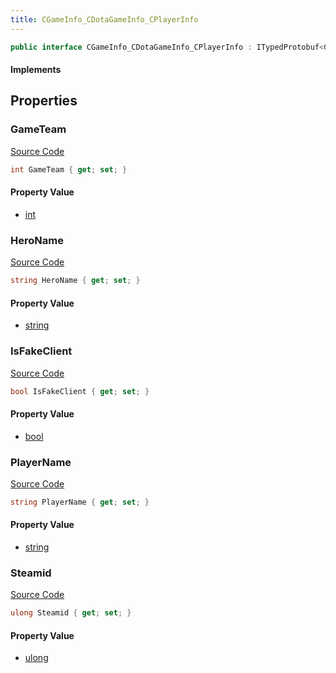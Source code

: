 ```yaml
---
title: CGameInfo_CDotaGameInfo_CPlayerInfo
---
```


```csharp
public interface CGameInfo_CDotaGameInfo_CPlayerInfo : ITypedProtobuf<CGameInfo_CDotaGameInfo_CPlayerInfo>, INativeHandle
```

#### Implements

## Properties

### GameTeam

[Source Code](https://github.com/swiftly-solution/swiftlys2/blob/main/managed/src/SwiftlyS2.Generated/Protobufs/Interfaces/CGameInfo_CDotaGameInfo_CPlayerInfo.cs#L25)

```csharp
int GameTeam { get; set; }
```

#### Property Value

- [int](https://learn.microsoft.com/dotnet/api/system.int32)

### HeroName

[Source Code](https://github.com/swiftly-solution/swiftlys2/blob/main/managed/src/SwiftlyS2.Generated/Protobufs/Interfaces/CGameInfo_CDotaGameInfo_CPlayerInfo.cs#L13)

```csharp
string HeroName { get; set; }
```

#### Property Value

- [string](https://learn.microsoft.com/dotnet/api/system.string)

### IsFakeClient

[Source Code](https://github.com/swiftly-solution/swiftlys2/blob/main/managed/src/SwiftlyS2.Generated/Protobufs/Interfaces/CGameInfo_CDotaGameInfo_CPlayerInfo.cs#L19)

```csharp
bool IsFakeClient { get; set; }
```

#### Property Value

- [bool](https://learn.microsoft.com/dotnet/api/system.boolean)

### PlayerName

[Source Code](https://github.com/swiftly-solution/swiftlys2/blob/main/managed/src/SwiftlyS2.Generated/Protobufs/Interfaces/CGameInfo_CDotaGameInfo_CPlayerInfo.cs#L16)

```csharp
string PlayerName { get; set; }
```

#### Property Value

- [string](https://learn.microsoft.com/dotnet/api/system.string)

### Steamid

[Source Code](https://github.com/swiftly-solution/swiftlys2/blob/main/managed/src/SwiftlyS2.Generated/Protobufs/Interfaces/CGameInfo_CDotaGameInfo_CPlayerInfo.cs#L22)

```csharp
ulong Steamid { get; set; }
```

#### Property Value

- [ulong](https://learn.microsoft.com/dotnet/api/system.uint64)

